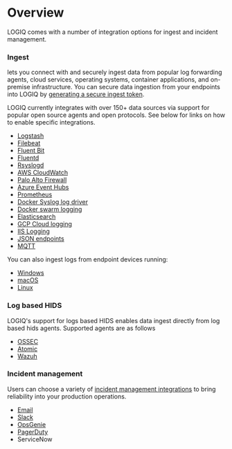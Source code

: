 # Overview

LOGIQ comes with a number of integration options for ingest and incident management.

### Ingest

lets you connect with and securely ingest data from popular log forwarding agents, cloud services, operating systems, container applications, and on-premise infrastructure. You can secure data ingestion from your endpoints into LOGIQ by [generating a secure ingest token](generating-a-secure-ingest-token.md). &#x20;

LOGIQ currently integrates with over 150+ data sources via support for popular open source agents and open protocols. See below for links on how to enable specific integrations.&#x20;

* [Logstash](../logstash.md)
* [Filebeat](../filebeat.md)
* [Fluent Bit](../fluent-bit/)
* [Fluentd](../fluentd.md)
* [Rsyslogd](../rsyslogd.md)
* [AWS CloudWatch](../aws/aws-cloudwatch-exporter.md)
* [Palo Alto Firewall](../palo-alto-firewall.md)
* [Azure Event Hubs](../azure/azure-event-hubs.md)
* [Prometheus](../prometheus/)
* [Docker Syslog log driver](../docker-syslog-log-driver.md)
* [Docker swarm logging](../docker-swarm-logging.md)
* [Elasticsearch](../../data-sources/time-series-databases/elasticsearch-data-source.md)
* [GCP Cloud logging](../gcp-cloud-logging.md)
* [IIS Logging](../fluent-bit/iis-logs-on-windows.md)
* [JSON endpoints](../../data-sources/api/json-data-source.md)
* [MQTT](../mqtt.md)

You can also ingest logs from endpoint devices running:

* [Windows](../fluent-bit/#fluent-bit-for-windows)
* [macOS](https://github.com/logiqai/logiq-installation/tree/main/fluent-bit/macos)
* [Linux](https://github.com/logiqai/logiq-installation/tree/main/fluent-bit/linux)

### Log based HIDS

LOGIQ's support for logs based HIDS enables data ingest directly from log based hids agents. Supported agents are as follows

* [OSSEC](https://docs.logiq.ai/integrations/ossec-variants-ossec-wazuh-atomic)
* [Atomic](https://docs.logiq.ai/integrations/ossec-variants-ossec-wazuh-atomic)
* [Wazuh](https://docs.logiq.ai/integrations/ossec-variants-ossec-wazuh-atomic)

### Incident management

Users can choose a variety of [incident management integrations](https://docs.logiq.ai/integrations/alert-destinations) to bring reliability into your production operations.

* [Email](https://docs.logiq.ai/integrations/alert-destinations#email)
* [Slack](https://docs.logiq.ai/integrations/alert-destinations#slack)
* [OpsGenie](https://docs.logiq.ai/integrations/alert-destinations#opsgenie)
* [PagerDuty](https://docs.logiq.ai/integrations/alert-destinations#pagerduty)
* ServiceNow
